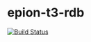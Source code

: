 # epion-t3-rdb

[![Build Status](https://travis-ci.org/epion-tropic-test-tool/epion-t3-rdb.svg?branch=master)](https://travis-ci.org/epion-tropic-test-tool/epion-t3-rdb)




